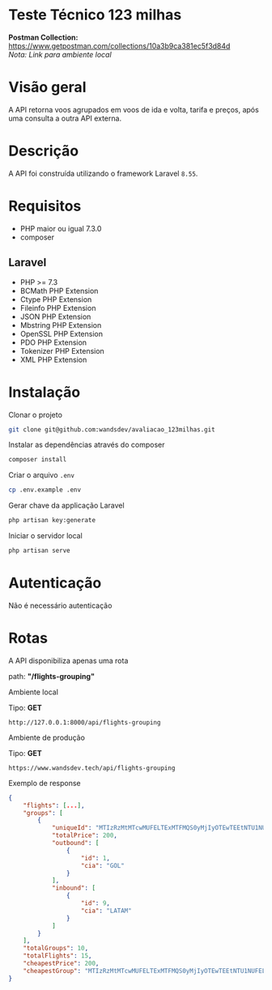 # Teste Técnico 123 milhas

**Postman Collection:** <https://www.getpostman.com/collections/10a3b9ca381ec5f3d84d>
<br>
*Nota: Link para ambiente local*

# Visão geral
A API retorna voos agrupados em voos de ida e volta, tarifa e preços, após uma consulta a outra API externa.

# Descrição
A API foi construída utilizando o framework Laravel `8.55`.

# Requisitos

- PHP maior ou igual 7.3.0
- composer

## Laravel
- PHP >= 7.3
- BCMath PHP Extension
- Ctype PHP Extension
- Fileinfo PHP Extension
- JSON PHP Extension
- Mbstring PHP Extension
- OpenSSL PHP Extension
- PDO PHP Extension
- Tokenizer PHP Extension
- XML PHP Extension

# Instalação
Clonar o projeto

```bash
git clone git@github.com:wandsdev/avaliacao_123milhas.git
```

Instalar as dependências através do composer
```bash
composer install
```
Criar o arquivo `.env`
```bash
cp .env.example .env
```
Gerar chave da applicação Laravel
```bash
php artisan key:generate
```

Iniciar o servidor local
```bash
php artisan serve
```
# Autenticação
Não é necessário autenticação
# Rotas
A API disponibiliza apenas uma rota

path: **"/flights-grouping"**

Ambiente local

Tipo: **GET**
```
http://127.0.0.1:8000/api/flights-grouping
```

Ambiente de produção

Tipo: **GET**
```
https://www.wandsdev.tech/api/flights-grouping
```

Exemplo de response
```json
{
    "flights": [...],
    "groups": [
        {
            "uniqueId": "MTIzRzMtMTcwMUFELTExMTFMQS0yMjIyOTEwTEEtNTU1NUFELTY2MDY=",
            "totalPrice": 200,
            "outbound": [
                {
                    "id": 1,
                    "cia": "GOL"
                }
            ],
            "inbound": [
                {
                    "id": 9,
                    "cia": "LATAM"
                }
            ]
        }
    ],
    "totalGroups": 10,
    "totalFlights": 15,
    "cheapestPrice": 200,
    "cheapestGroup": "MTIzRzMtMTcwMUFELTExMTFMQS0yMjIyOTEwTEEtNTU1NUFELTY2MDY="
}
```
